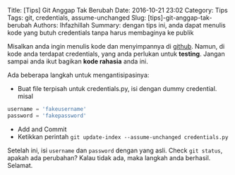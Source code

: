 Title: [Tips] Git Anggap Tak Berubah
Date: 2016-10-21 23:02
Category: Tips
Tags: git, credentials, assume-unchanged
Slug: [tips]-git-anggap-tak-berubah
Authors: Ihfazhillah
Summary: dengan tips ini, anda dapat menulis kode yang butuh credentials tanpa harus membaginya ke publik


Misalkan anda ingin menulis kode dan menyimpannya di [github]('https://github.com'). Namun, di kode anda terdapat credentials, yang anda perlukan untuk **testing**. Jangan sampai anda ikut bagikan **kode rahasia** anda ini.

Ada beberapa langkah untuk mengantisipasinya:

- Buat file terpisah untuk credentials.py, isi dengan dummy credential. misal 
```python
username = 'fakeusername'
password = 'fakepassword'
```
- Add and Commit 
- Ketikkan perintah `git update-index --assume-unchanged credentials.py`

Setelah ini, isi `username` dan `password` dengan yang asli. Check `git status`, apakah ada perubahan? Kalau tidak ada, maka langkah anda berhasil. Selamat.